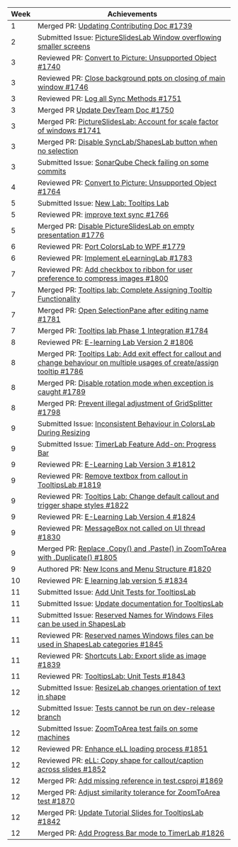Week | Achievements
---- | ------------
1 | Merged PR: [Updating Contributing Doc #1739](https://github.com/PowerPointLabs/PowerPointLabs/pull/1739)
2 | Submitted Issue: [PictureSlidesLab Window overflowing smaller screens](https://github.com/PowerPointLabs/PowerPointLabs/issues/1741)
3 | Reviewed PR: [Convert to Picture: Unsupported Object #1740](https://github.com/PowerPointLabs/PowerPointLabs/pull/1740)
3 | Reviewed PR: [Close background ppts on closing of main window #1746](https://github.com/PowerPointLabs/PowerPointLabs/pull/1746)
3 | Reviewed PR: [Log all Sync Methods #1751](https://github.com/PowerPointLabs/PowerPointLabs/pull/1751)
3 | Merged PR [Update DevTeam Doc #1750](https://github.com/PowerPointLabs/PowerPointLabs/pull/1750)
3 | Merged PR: [PictureSlidesLab: Account for scale factor of windows #1741](https://github.com/PowerPointLabs/PowerPointLabs/pull/1742)
3 | Merged PR: [Disable SyncLab/ShapesLab button when no selection](https://github.com/PowerPointLabs/PowerPointLabs/pull/1760)
3 | Submitted Issue: [SonarQube Check failing on some commits](https://github.com/PowerPointLabs/PowerPointLabs/issues/1762)
4 | Reviewed PR: [Convert to Picture: Unsupported Object #1764](https://github.com/PowerPointLabs/PowerPointLabs/pull/1764)
5 | Submitted Issue: [New Lab: Tooltips Lab](https://github.com/PowerPointLabs/PowerPointLabs/issues/1767)
5 | Reviewed PR: [improve text sync #1766](https://github.com/PowerPointLabs/PowerPointLabs/pull/1766)
5 | Merged PR: [Disable PictureSlidesLab on empty presentation #1776](https://github.com/PowerPointLabs/PowerPointLabs/pull/1776)
6 | Reviewed PR: [Port ColorsLab to WPF #1779](https://github.com/PowerPointLabs/PowerPointLabs/pull/1779)
6 | Reviewed PR: [Implement eLearningLab #1783](https://github.com/PowerPointLabs/PowerPointLabs/pull/1783)
7 | Reviewed PR: [Add checkbox to ribbon for user preference to compress images #1800](https://github.com/PowerPointLabs/PowerPointLabs/pull/1800)
7 | Merged PR: [Tooltips lab: Complete Assigning Tooltip Functionality](https://github.com/PowerPointLabs/PowerPointLabs/pull/1780)
7 | Merged PR: [Open SelectionPane after editing name #1781](https://github.com/PowerPointLabs/PowerPointLabs/pull/1781)
7 | Merged PR: [Tooltips lab Phase 1 Integration #1784](https://github.com/PowerPointLabs/PowerPointLabs/pull/1784)
8 | Reviewed PR: [E-learning Lab Version 2 #1806](https://github.com/PowerPointLabs/PowerPointLabs/pull/1806)
8 | Merged PR: [Tooltips Lab: Add exit effect for callout and change behaviour on multiple usages of create/assign tooltip #1786](https://github.com/PowerPointLabs/PowerPointLabs/pull/1786)
8 | Merged PR: [Disable rotation mode when exception is caught #1789](https://github.com/PowerPointLabs/PowerPointLabs/pull/1789)
8 | Merged PR: [Prevent illegal adjustment of GridSplitter #1798](https://github.com/PowerPointLabs/PowerPointLabs/pull/1798)
9 | Submitted Issue: [Inconsistent Behaviour in ColorsLab During Resizing](https://github.com/PowerPointLabs/PowerPointLabs/issues/1818)
9 | Submitted Issue: [TimerLab Feature Add-on: Progress Bar](https://github.com/PowerPointLabs/PowerPointLabs/issues/1825)
9 | Reviewed PR: [E-Learning Lab Version 3 #1812](https://github.com/PowerPointLabs/PowerPointLabs/pull/1812)
9 | Reviewed PR: [Remove textbox from callout in TooltipsLab #1819](https://github.com/PowerPointLabs/PowerPointLabs/pull/1819)
9 | Reviewed PR: [Tooltips Lab: Change default callout and trigger shape styles #1822](https://github.com/PowerPointLabs/PowerPointLabs/pull/1822)
9 | Reviewed PR: [E-Learning Lab Version 4 #1824](https://github.com/PowerPointLabs/PowerPointLabs/pull/1824)
9 | Reviewed PR: [MessageBox not called on UI thread #1830](https://github.com/PowerPointLabs/PowerPointLabs/pull/1830)
9 | Merged PR: [Replace .Copy() and .Paste() in ZoomToArea with .Duplicate() #1805](https://github.com/PowerPointLabs/PowerPointLabs/pull/1805)
9 | Authored PR: [New Icons and Menu Structure #1820](https://github.com/PowerPointLabs/PowerPointLabs/pull/1820)
10 | Reviewed PR: [E learning lab version 5 #1834](https://github.com/PowerPointLabs/PowerPointLabs/pull/1834)
11 | Submitted Issue: [Add Unit Tests for TooltipsLab](https://github.com/PowerPointLabs/PowerPointLabs/issues/1836)
11 | Submitted Issue: [Update documentation for TooltipsLab](https://github.com/PowerPointLabs/PowerPointLabs/issues/1837)
11 | Submitted Issue: [Reserved Names for Windows Files can be used in ShapesLab](https://github.com/PowerPointLabs/PowerPointLabs/issues/1844)
11 | Reviewed PR: [Reserved names Windows files can be used in ShapesLab categories #1845](https://github.com/PowerPointLabs/PowerPointLabs/pull/1845)
11 | Reviewed PR: [Shortcuts Lab: Export slide as image #1839](https://github.com/PowerPointLabs/PowerPointLabs/pull/1839)
11 | Reviewed PR: [TooltipsLab: Unit Tests #1843](https://github.com/PowerPointLabs/PowerPointLabs/pull/1843)
12 | Submitted Issue: [ResizeLab changes orientation of text in shape](https://github.com/PowerPointLabs/PowerPointLabs/issues/1856)
12 | Submitted Issue: [Tests cannot be run on dev-release branch](https://github.com/PowerPointLabs/PowerPointLabs/issues/1868)
12 | Submitted Issue: [ZoomToArea test fails on some machines](https://github.com/PowerPointLabs/PowerPointLabs/issues/1867)
12 | Reviewed PR: [Enhance eLL loading process #1851](https://github.com/PowerPointLabs/PowerPointLabs/pull/1851)
12 | Reviewed PR: [eLL: Copy shape for callout/caption across slides #1852](https://github.com/PowerPointLabs/PowerPointLabs/pull/1852)
12 | Merged PR: [Add missing reference in test.csproj #1869](https://github.com/PowerPointLabs/PowerPointLabs/pull/1869)
12 | Merged PR: [Adjust similarity tolerance for ZoomToArea test #1870](https://github.com/PowerPointLabs/PowerPointLabs/pull/1870)
12 | Merged PR: [Update Tutorial Slides for TooltipsLab #1842](https://github.com/PowerPointLabs/PowerPointLabs/pull/1842)
12 | Merged PR: [Add Progress Bar mode to TimerLab #1826](https://github.com/PowerPointLabs/PowerPointLabs/pull/1826)
